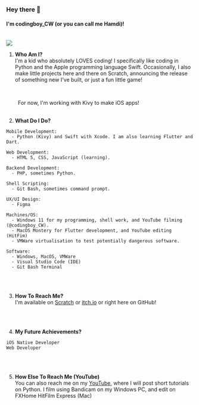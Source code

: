 ### Hey there 👋 

#### I'm codingboy_CW (or you can call me Hamdi)!
<br/>


<a href="https://github.com/meta">
  <img align="center" src="https://github-readme-stats.vercel.app/api?username=meta&count_private=true&show_icons=true&include_all_commits=true" />
</a>
<br/>

1. **Who Am I?**<br/>
 I'm a kid who absolutely LOVES coding! I specifically like coding in Python and the Apple programming language Swift. Occasionally, I also make little projects here and there on Scratch, announcing the release of something new I've built, or just a fun little game!
 <br/>
 
&nbsp;&nbsp;&nbsp;&nbsp;&nbsp;&nbsp;&nbsp;&nbsp;For now, I'm working  with Kivy to make iOS apps!
<br/>
<br/>

2. **What Do I Do?**

```
Mobile Development:
  - Python (Kivy) and Swift with Xcode. I am also learning Flutter and Dart.
  
Web Development:
  - HTML 5, CSS, JavaScript (learning).
  
Backend Development:
  - PHP, sometimes Python.
  
Shell Scripting:
  - Git Bash, sometimes command prompt.
  
UX/UI Design:
  - Figma
  
Machines/OS:
  - Windows 11 for my programming, shell work, and YouTube filming (@codingboy_CW).
  - MacOS Montery for Flutter development, and YouTube editing (HitFim)
  - VMWare virtualisation to test potentially dangerous software.
  
Software:
  - Windows, MacOS, VMWare
  - Visual Studio Code (IDE)
  - Git Bash Terminal
```
<br/>
<br/>

3. **How To Reach Me?**<br/>
  I'm available on [Scratch](https://scratch.mit.edu/users/codingboy_CW) or [itch.io](https://codingboy-cw.itch.io/) or right here on GitHub!

<br/>
<br/>

4. **My Future Achievements?**
  ```
  iOS Native Developer
  Web Developer
  ```
  
<br/>
<br/>
  
5. **How Else To Reach Me (YouTube)**<br/>
  You can also reach me on my [YouTube](https://www.youtube.com/channel/UC5wVpJNisPckkidnZ-CBGtg), where I will post short tutorials on Python. I film using Bandicam on my Windows PC, and edit on FXHome HitFilm Express (Mac)

